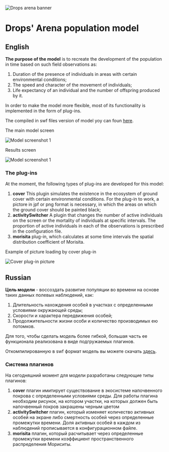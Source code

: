 ![Drops arena banner](http://konstantinz.byethost32.com/drops_arena_logo.png)

# Drops' Arena population model

## English

**The purpose of the model** is to recreate the development of the population in time based on such field observations as:
1. Duration of the presence of individuals in areas with certain environmental conditions;
2. The speed and character of the movement of individuals;
3. Life expectancy of an individual and the number of offspring produced by it.

In order to make the model more flexible, most of its functionality is implemented in the form of plug-ins.

The compiled in swf files version of model yoy can foun [here](http://konstantinz.byethost32.com/drops_arena.zip "here").

The main model screen

![Model screenshot 1](http://konstantinz.byethost32.com/pictures/fotos/screenshot1.png)

Results screen

![Model screenshot 1](http://konstantinz.byethost32.com/pictures/fotos/screenshot2.png)

### The plug-ins

At the moment, the following types of plug-ins are developed for this model:

1. **cover** This plugin simulates the existence in the ecosystem of ground cover with certain environmental conditions. For the plug-in to work, a pictore in jpf or png format is necessary, in which the areas on which the ground cover should be painted black;
2. **activitySwitcher** A plugin that changes the number of active individuals on the screen or the mortality of individuals at specific intervals. The proportion of active individuals in each of the observations is prescribed in the configuration file.
3. **morisita** plug-in, which calculates at some time intervals the spatial distribution coefficient of Morisita.

Example of picture loading by cover plug-in

![Cover plug-in picture](http://konstantinz.byethost32.com/pictures/park/aegopodium.png)

## Russian

**Цель модели** - воссоздать развитие популяции во времени на основе таких данных полевых наблюдений, как: 
1. Длительность нахождения особей в участках с определенными условиями окружающей среды;
2. Скорости и характера передвижения особей;
3. Продолжительности жизни особи и количество производимых ею потомков.

Для того, чтобы сделать модель более гибкой, большая часть ее функционала реализована в виде подгружаемых плагинов.

Откомпилированную в swf формат модель вы можете скачать  [здесь](http://konstantinz.byethost32.com/drops_arena.zip "here").

### Система плагинов

На сегодняшний момент для модели разработаны следующие типы плагинов:

1. **cover** плагин имитирует существование в экосистеме напочвенного покрова с определенными условиями среды. Для работы плагина необходим рисунок, на котором участки, на которых должен быть напочвенный покров закрашены черным цветом 
2. **activitySwitcher** плагин, который изменяет количество активных особей на экране либо смертность особей через определенные промежутки времени. Доля активных особей в каждом из наблюдений прописывается в конфигурационном файле.
3. **morisita** плагин, который расчитывает через определенные промежутки времени коэффициент пространственного распределения Мориситы.
